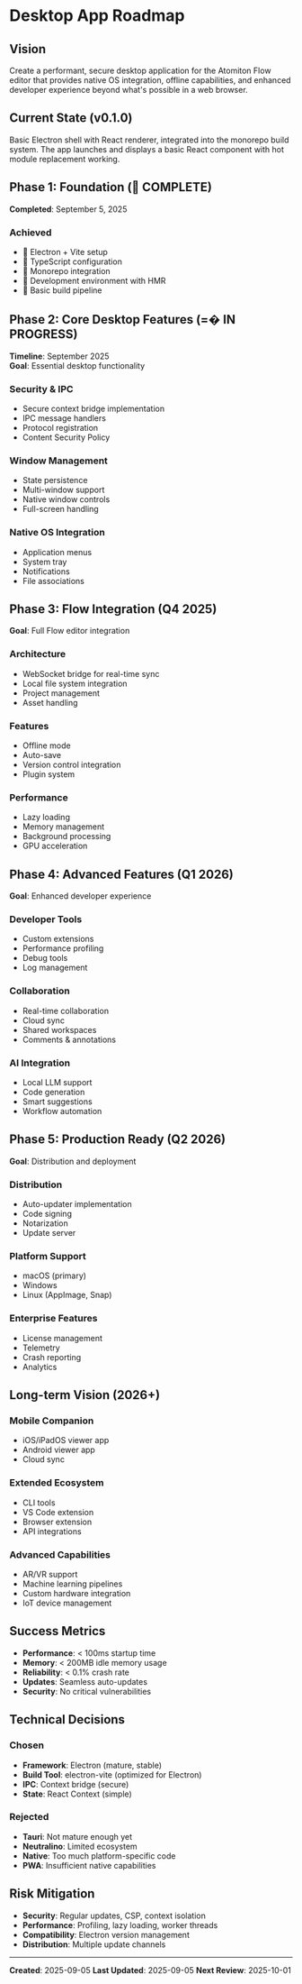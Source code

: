 # Desktop App Roadmap

## Vision

Create a performant, secure desktop application for the Atomiton Flow
editor that provides native OS integration, offline capabilities, and enhanced
developer experience beyond what's possible in a web browser.

## Current State (v0.1.0)

Basic Electron shell with React renderer, integrated into the monorepo build
system. The app launches and displays a basic React component with hot module
replacement working.

## Phase 1: Foundation ( COMPLETE)

**Completed**: September 5, 2025

### Achieved

-  Electron + Vite setup
-  TypeScript configuration
-  Monorepo integration
-  Development environment with HMR
-  Basic build pipeline

## Phase 2: Core Desktop Features (=� IN PROGRESS)

**Timeline**: September 2025  
**Goal**: Essential desktop functionality

### Security & IPC

- Secure context bridge implementation
- IPC message handlers
- Protocol registration
- Content Security Policy

### Window Management

- State persistence
- Multi-window support
- Native window controls
- Full-screen handling

### Native OS Integration

- Application menus
- System tray
- Notifications
- File associations

## Phase 3: Flow Integration (Q4 2025)

**Goal**: Full Flow editor integration

### Architecture

- WebSocket bridge for real-time sync
- Local file system integration
- Project management
- Asset handling

### Features

- Offline mode
- Auto-save
- Version control integration
- Plugin system

### Performance

- Lazy loading
- Memory management
- Background processing
- GPU acceleration

## Phase 4: Advanced Features (Q1 2026)

**Goal**: Enhanced developer experience

### Developer Tools

- Custom extensions
- Performance profiling
- Debug tools
- Log management

### Collaboration

- Real-time collaboration
- Cloud sync
- Shared workspaces
- Comments & annotations

### AI Integration

- Local LLM support
- Code generation
- Smart suggestions
- Workflow automation

## Phase 5: Production Ready (Q2 2026)

**Goal**: Distribution and deployment

### Distribution

- Auto-updater implementation
- Code signing
- Notarization
- Update server

### Platform Support

- macOS (primary)
- Windows
- Linux (AppImage, Snap)

### Enterprise Features

- License management
- Telemetry
- Crash reporting
- Analytics

## Long-term Vision (2026+)

### Mobile Companion

- iOS/iPadOS viewer app
- Android viewer app
- Cloud sync

### Extended Ecosystem

- CLI tools
- VS Code extension
- Browser extension
- API integrations

### Advanced Capabilities

- AR/VR support
- Machine learning pipelines
- Custom hardware integration
- IoT device management

## Success Metrics

- **Performance**: < 100ms startup time
- **Memory**: < 200MB idle memory usage
- **Reliability**: < 0.1% crash rate
- **Updates**: Seamless auto-updates
- **Security**: No critical vulnerabilities

## Technical Decisions

### Chosen

- **Framework**: Electron (mature, stable)
- **Build Tool**: electron-vite (optimized for Electron)
- **IPC**: Context bridge (secure)
- **State**: React Context (simple)

### Rejected

- **Tauri**: Not mature enough yet
- **Neutralino**: Limited ecosystem
- **Native**: Too much platform-specific code
- **PWA**: Insufficient native capabilities

## Risk Mitigation

- **Security**: Regular updates, CSP, context isolation
- **Performance**: Profiling, lazy loading, worker threads
- **Compatibility**: Electron version management
- **Distribution**: Multiple update channels

---

**Created**: 2025-09-05 **Last Updated**: 2025-09-05 **Next Review**: 2025-10-01
